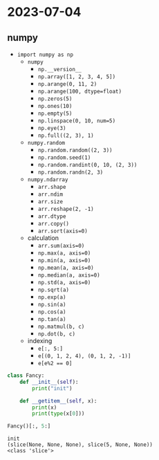 # 2023-07-04

## numpy

* `import numpy as np`
    * `numpy`
        * `np.__version__`
        * `np.array([1, 2, 3, 4, 5])`
        * `np.arange(0, 11, 2)`
        * `np.arange(100, dtype=float)`
        * `np.zeros(5)`
        * `np.ones(10)`
        * `np.empty(5)`
        * `np.linspace(0, 10, num=5)`
        * `np.eye(3)`
        * `np.full((2, 3), 1)`
    * `numpy.random`
        * `np.random.random((2, 3))`
        * `np.random.seed(1)`
        * `np.random.randint(0, 10, (2, 3))`
        * `np.random.randn(2, 3)`
    * `numpy.ndarray`
        * `arr.shape`
        * `arr.ndim`
        * `arr.size`
        * `arr.reshape(2, -1)`
        * `arr.dtype`
        * `arr.copy()`
        * `arr.sort(axis=0)`        
    * calculation
        * `arr.sum(axis=0)`
        * `np.max(a, axis=0)`
        * `np.min(a, axis=0)`
        * `np.mean(a, axis=0)`
        * `np.median(a, axis=0)`
        * `np.std(a, axis=0)`
        * `np.sqrt(a)`
        * `np.exp(a)`
        * `np.sin(a)`
        * `np.cos(a)`
        * `np.tan(a)`
        * `np.matmul(b, c)`
        * `np.dot(b, c)`
    * indexing
        * `e[:, 5:]`
        * `e[(0, 1, 2, 4), (0, 1, 2, -1)]`
        * `e[e%2 == 0]`
```python
class Fancy:
    def __init__(self):
        print("init")

    def __getitem__(self, x):
        print(x)
        print(type(x[0]))

Fancy()[:, 5:]
```
```Text
init
(slice(None, None, None), slice(5, None, None))
<class 'slice'>
```
